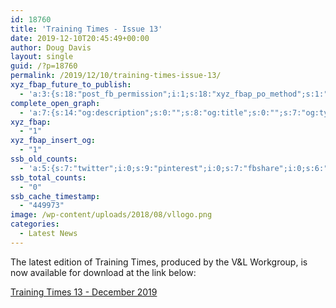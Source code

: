 ```yaml
---
id: 18760
title: 'Training Times - Issue 13'
date: 2019-12-10T20:45:49+00:00
author: Doug Davis
layout: single
guid: /?p=18760
permalink: /2019/12/10/training-times-issue-13/
xyz_fbap_future_to_publish:
  - 'a:3:{s:18:"post_fb_permission";i:1;s:18:"xyz_fbap_po_method";s:1:"2";s:16:"xyz_fbap_message";s:62:"News item added to the CCCBR website: {POST_TITLE} {PERMALINK}";}'
complete_open_graph:
  - 'a:7:{s:14:"og:description";s:0:"";s:8:"og:title";s:0:"";s:7:"og:type";s:0:"";s:12:"twitter:card";s:7:"summary";s:15:"twitter:creator";s:0:"";s:19:"twitter:description";s:0:"";s:8:"og:image";s:5:"14178";}'
xyz_fbap:
  - "1"
xyz_fbap_insert_og:
  - "1"
ssb_old_counts:
  - 'a:5:{s:7:"twitter";i:0;s:9:"pinterest";i:0;s:7:"fbshare";i:0;s:6:"reddit";i:0;s:6:"tumblr";N;}'
ssb_total_counts:
  - "0"
ssb_cache_timestamp:
  - "449973"
image: /wp-content/uploads/2018/08/vllogo.png
categories:
  - Latest News
---
```

The latest edition of Training Times, produced by the V&L Workgroup, is now available for download at the link below:

<a href="https://cccbr.org.uk/wp-content/uploads/2019/12/Training-Times-13.pdf" target="_blank" rel="noopener noreferrer">Training Times 13 - December 2019</a>
